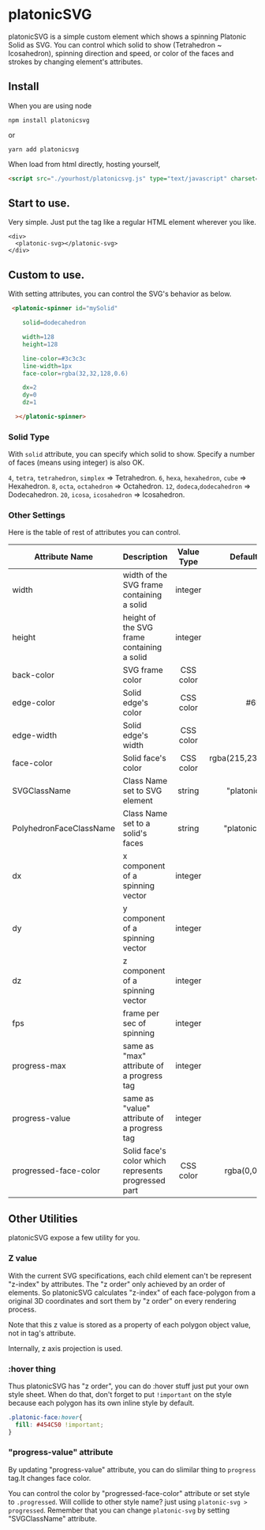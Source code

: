 # platonicSVG

platonicSVG is a simple custom element which shows a spinning Platonic Solid as SVG.
You can control which solid to show (Tetrahedron ~ Icosahedron), spinning direction and speed,
or color of the faces and strokes by changing element's attributes.

## Install

When you are using node 

```
npm install platonicsvg
```

or 

```
yarn add platonicsvg
```

When load from html directly, hosting yourself,

```html
<script src="./yourhost/platonicsvg.js" type="text/javascript" charset="utf-8" async defer></script>
```

## Start to use.

Very simple. Just put the tag like a regular HTML element wherever you like.

```
<div>
  <platonic-svg></platonic-svg>
</div>
```

## Custom to use.

With setting attributes, you can control the SVG's behavior as below.

```html
 <platonic-spinner id="mySolid"

    solid=dodecahedron

    width=128
    height=128

    line-color=#3c3c3c
    line-width=1px
    face-color=rgba(32,32,128,0.6)

    dx=2
    dy=0
    dz=1

  ></platonic-spinner>

```

### Solid Type

With `solid` attribute, you can specify which solid to show.
Specify a number of faces (means using integer) is also OK.

`4`,  `tetra`, `tetrahedron`, `simplex` => Tetrahedron.
`6`,  `hexa`,  `hexahedron`,  `cube`    => Hexahedron.
`8`,  `octa`,  `octahedron`             => Octahedron.
`12`, `dodeca`,`dodecahedron`           => Dodecahedron.
`20`, `icosa`, `icosahedron`            => Icosahedron.

### Other Settings

Here is the table of rest of attributes you can control.

| Attribute Name | Description | Value Type | Default Value |
| -------------- | ----------- | :--------: | ------------: |
| width | width of the SVG frame containing a solid | integer | 256 |
| height| height of the SVG frame containing a solid | integer | 256 |
| back-color | SVG frame color | CSS color | inherit |
| edge-color | Solid edge's color | CSS color | #6E777C |
| edge-width | Solid edge's width | CSS color | 1px |
| face-color | Solid face's color | CSS color | rgba(215,230,244, 0.8) |
| SVGClassName | Class Name set to SVG element | string | "platonic-svg" |
| PolyhedronFaceClassName | Class Name set to a solid's faces | string | "platonic-face" |
| dx | x component of a spinning vector | integer | 1 |
| dy | y component of a spinning vector | integer | 1 |
| dz | z component of a spinning vector | integer | 0 |
| fps | frame per sec of spinning | integer | 40 |
| progress-max | same as "max" attribute of a progress tag| integer | 100 |
| progress-value | same as "value" attribute of a progress tag| integer | null |
| progressed-face-color | Solid face's color which represents progressed part | CSS color | rgba(0,0,0,0.6)|

## Other Utilities

platonicSVG expose a few utility for you.

### Z value

With the current SVG specifications, each child element can't be represent "z-index" by attributes. The "z order" only achieved by an order of elements.
So platonicSVG calculates "z-index" of each face-polygon from a original 3D coordinates and sort them by "z order" on every rendering process.

Note that this z value is stored as a property of each polygon object value, not in tag's attribute.

Internally, z axis projection is used.

### :hover thing

Thus platonicSVG has "z order", you can do :hover stuff just put your own style sheet.
When do that, don't forget to put `!important` on the style because each polygon has its own inline style by default.

```css
.platonic-face:hover{
  fill: #454C50 !important;
}
```

### "progress-value" attribute

By updating "progress-value" attribute, you can do slimilar thing to `progress` tag.It changes face color.

You can control the color by "progressed-face-color" attribute or set style to `.progressed`. Will collide to other style name? just using `platonic-svg > progressed`. Remember that you can change `platonic-svg` by setting "SVGClassName" attribute.